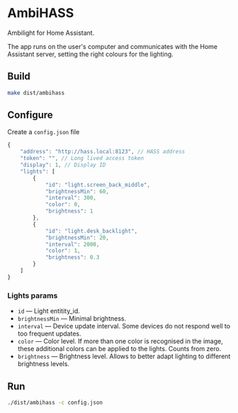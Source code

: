 # AmbiHASS

Ambilight for Home Assistant.

The app runs on the user's computer and communicates with the Home Assistant server, setting the right colours for the lighting.

## Build

```sh
make dist/ambihass
```

## Configure

Create a `config.json` file

```js
{
    "address": "http://hass.local:8123", // HASS address
    "token": "", // Long lived access token
    "display": 1, // Display ID
    "lights": [
        {
            "id": "light.screen_back_middle",
            "brightnessMin": 60,
            "interval": 300,
            "color": 0,
            "brightness": 1
        },
        {
            "id": "light.desk_backlight",
            "brightnessMin": 20,
            "interval": 2000,
            "color": 1,
            "brightness": 0.3
        }
    ]
}
```

### Lights params

* `id` — Light entitity_id.
* `brightnessMin` — Minimal brightness.
* `interval` — Device update interval. Some devices do not respond well to too frequent updates.
* `color` — Color level. If more than one color is recognised in the image, these additional colors can be applied to the lights. Counts from zero.
* `brightness` — Brightness level. Allows to better adapt lighting to different brightness levels.

## Run

```sh
./dist/ambihass -c config.json
```